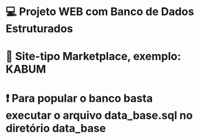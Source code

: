 # 💻 Projeto WEB com Banco de Dados Estruturados 

# 🚀 Site-tipo Marketplace, exemplo: KABUM

# ❗️ Para popular o banco basta executar o arquivo data_base.sql no diretório data_base